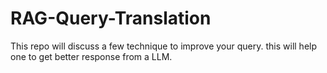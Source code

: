 # RAG-Query-Translation
This repo will discuss a few technique to improve your query. this will help one to get better response from a LLM.
